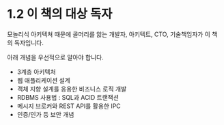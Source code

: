 # 1.2 이 책의 대상 독자

모놀리식 아키텍쳐 때문에 골머리를 앓는 개발자, 아키텍트, CTO, 기술책임자가 이 책의 독자입니다.

아래 개념을 우선적으로 알아야 합니다.

* 3계층 아키텍처
* 웹 애플리케이션 설계
* 객체 지향 설계를 응용한 비즈니스 로직 개발
* RDBMS 사용법 : SQL과 ACID 트랜잭션
* 메시지 브로커와 REST API를 활용한 IPC
* 인증/인가 등 보안 개념

